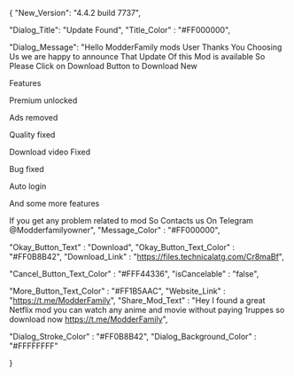    {
"New_Version": "4.4.2 build 7737",

"Dialog_Title": "Update Found",
"Title_Color" : "#FF000000",

"Dialog_Message": "Hello ModderFamily mods User Thanks You Choosing Us we are happy to announce That Update Of this Mod is available So Please Click on Download Button to Download New 

Features

Premium unlocked

Ads removed

Quality fixed

Download video Fixed 

Bug fixed 

Auto login 

And some more features

If you get any problem related to mod So Contacts us On Telegram @Modderfamilyowner",
"Message_Color" : "#FF000000",

"Okay_Button_Text" : "Download",
"Okay_Button_Text_Color" : "#FF0B8B42",
"Download_Link" : "https://files.technicalatg.com/Cr8maBf",

"Cancel_Button_Text_Color" : "#FFF44336",
"isCancelable" : "false",

"More_Button_Text_Color" : "#FF1B5AAC",
"Website_Link" : "https://t.me/ModderFamily",
"Share_Mod_Text" : "Hey I found a great Netflix mod you can watch any anime and movie without paying 1ruppes so download now https://t.me/ModderFamily",


"Dialog_Stroke_Color" : "#FF0B8B42",
"Dialog_Background_Color" : "#FFFFFFFF"

}
